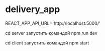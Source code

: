 # delivery_app

REACT_APP_API_URL='http://localhost:5000/'

cd server запустить командой npm run dev

cd client запустить командой npm start
